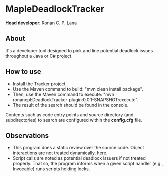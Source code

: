 # MapleDeadlockTracker

**Head developer**: Ronan C. P. Lana

## About

It's a developer tool designed to pick and line potential deadlock issues throughout a Java or C# project.

## How to use

* Install the Tracker project.
* Use the Maven command to build: "mvn clean install package".
* Then, use the Maven command to execute: "mvn ronancpl:DeadlockTracker-plugin:0.0.1-SNAPSHOT:execute".
* The result of the search should be found in the console.

Contents such as code entry points and source directory (and subdirectories) to search are configured within the __config.cfg__ file.

## Observations

* This program does a static review over the source code. Object interactions are not treated dynamically, here.
* Script calls are noted as potential deadlock issuers if not treated properly. That so, the program informs when a given script handler (e.g., Invocable) runs scripts holding locks.